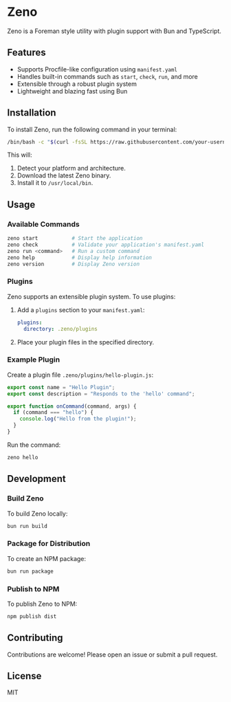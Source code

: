 
# Zeno

Zeno is a Foreman style utility with plugin support with Bun and TypeScript.

## Features
- Supports Procfile-like configuration using `manifest.yaml`
- Handles built-in commands such as `start`, `check`, `run`, and more
- Extensible through a robust plugin system
- Lightweight and blazing fast using Bun

## Installation

To install Zeno, run the following command in your terminal:

```bash
/bin/bash -c "$(curl -fsSL https://raw.githubusercontent.com/your-username/zeno/main/install.sh)"
```

This will:
1. Detect your platform and architecture.
2. Download the latest Zeno binary.
3. Install it to `/usr/local/bin`.

## Usage

### Available Commands
```bash
zeno start           # Start the application
zeno check           # Validate your application's manifest.yaml
zeno run <command>   # Run a custom command
zeno help            # Display help information
zeno version         # Display Zeno version
```

### Plugins
Zeno supports an extensible plugin system. To use plugins:
1. Add a `plugins` section to your `manifest.yaml`:
   ```yaml
   plugins:
     directory: .zeno/plugins
   ```
2. Place your plugin files in the specified directory.

### Example Plugin
Create a plugin file `.zeno/plugins/hello-plugin.js`:
```javascript
export const name = "Hello Plugin";
export const description = "Responds to the 'hello' command";

export function onCommand(command, args) {
  if (command === "hello") {
    console.log("Hello from the plugin!");
  }
}
```

Run the command:
```bash
zeno hello
```

## Development

### Build Zeno
To build Zeno locally:
```bash
bun run build
```

### Package for Distribution
To create an NPM package:
```bash
bun run package
```

### Publish to NPM
To publish Zeno to NPM:
```bash
npm publish dist
```

## Contributing
Contributions are welcome! Please open an issue or submit a pull request.

## License
MIT
